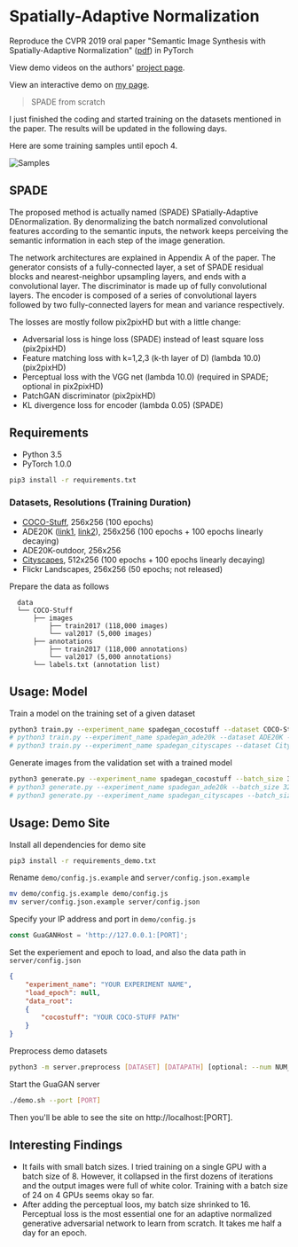 # Spatially-Adaptive Normalization

Reproduce the CVPR 2019 oral paper "Semantic Image Synthesis with Spatially-Adaptive Normalization" ([pdf](https://arxiv.org/pdf/1903.07291.pdf)) in PyTorch

View demo videos on the authors' [project page](https://nvlabs.github.io/SPADE/).

View an interactive demo on [my page](https://elvisyjlin.github.io/SpatiallyAdaptiveNormalization/demo).

> SPADE from scratch

I just finished the coding and started training on the datasets mentioned in the paper. The results will be updated in the following days.

Here are some training samples until epoch 4.

![Samples](https://github.com/elvisyjlin/SpatiallyAdaptiveNormalization/blob/master/pics/samples.gif)


## SPADE

The proposed method is actually named (SPADE) SPatially-Adaptive DEnormalization. By denormalizing the batch normalized convolutional features according to the semantic inputs, the network keeps perceiving the semantic information in each step of the image generation.

The network architectures are explained in Appendix A of the paper. The generator consists of a fully-connected layer, a set of SPADE residual blocks and nearest-neighbor upsampling layers, and ends with a convolutional layer. The discriminator is made up of fully convolutional layers. The encoder is composed of a series of convolutional layers followed by two fully-connected layers for mean and variance respectively.

The losses are mostly follow pix2pixHD but with a little change:
* Adversarial loss is hinge loss (SPADE) instead of least square loss (pix2pixHD)
* Feature matching loss with k=1,2,3 (k-th layer of D) (lambda 10.0) (pix2pixHD)
* Perceptual loss with the VGG net (lambda 10.0) (required in SPADE; optional in pix2pixHD)
* PatchGAN discriminator (pix2pixHD)
* KL divergence loss for encoder (lambda 0.05) (SPADE)


## Requirements

* Python 3.5
* PyTorch 1.0.0

```bash
pip3 install -r requirements.txt
```


### Datasets, Resolutions (Training Duration) 

* [COCO-Stuff](https://github.com/nightrome/cocostuff), 256x256 (100 epochs)
* ADE20K ([link1](http://groups.csail.mit.edu/vision/datasets/ADE20K/), [link2](http://sceneparsing.csail.mit.edu)), 256x256 (100 epochs + 100 epochs linearly decaying)
* ADE20K-outdoor, 256x256
* [Cityscapes](https://www.cityscapes-dataset.com/), 512x256 (100 epochs + 100 epochs linearly decaying)
* Flickr Landscapes, 256x256 (50 epochs; not released)

Prepare the data as follows

```text
  data
  └── COCO-Stuff
      ├── images
          ├── train2017 (118,000 images)
          └── val2017 (5,000 images)
      ├── annotations
          ├── train2017 (118,000 annotations)
          └── val2017 (5,000 annotations)
      └── labels.txt (annotation list)
```


## Usage: Model

Train a model on the training set of a given dataset

```bash
python3 train.py --experiment_name spadegan_cocostuff --dataset COCO-Stuff --epochs 100 --epochs_decay 0 --gpu
# python3 train.py --experiment_name spadegan_ade20k --dataset ADE20K --epochs 100 --epochs_decay 100 --gpu
# python3 train.py --experiment_name spadegan_cityscapes --dataset Cityscapes --epochs 100 --epochs_decay 100 --gpu
```

Generate images from the validation set with a trained model

```bash
python3 generate.py --experiment_name spadegan_cocostuff --batch_size 32 --gpu
# python3 generate.py --experiment_name spadegan_ade20k --batch_size 32 --gpu
# python3 generate.py --experiment_name spadegan_cityscapes --batch_size 32 --gpu
```


## Usage: Demo Site

Install all dependencies for demo site

```bash
pip3 install -r requirements_demo.txt
```

Rename `demo/config.js.example` and `server/config.json.example`

```bash
mv demo/config.js.example demo/config.js
mv server/config.json.example server/config.json
```

Specify your IP address and port in `demo/config.js`

```javascript
const GuaGANHost = 'http://127.0.0.1:[PORT]';
```

Set the experiement and epoch to load, and also the data path in `server/config.json`

```json
{
    "experiment_name": "YOUR EXPERIMENT NAME",
    "load_epoch": null,
    "data_root":
    {
        "cocostuff": "YOUR COCO-STUFF PATH"
    }
}
```

Preprocess demo datasets

```bash
python3 -m server.preprocess [DATASET] [DATAPATH] [optional: --num NUM_IMG]
```

Start the GuaGAN server

```bash
./demo.sh --port [PORT]
```

Then you'll be able to see the site on http://localhost:[PORT].


## Interesting Findings

* It fails with small batch sizes. I tried training on a single GPU with a batch size of 8. However, it collapsed in the first dozens of iterations and the output images were full of white color. Training with a batch size of 24 on 4 GPUs seems okay so far.
* After adding the perceptual loos, my batch size shrinked to 16. Perceptual loss is the most essential one for an adaptive normalized generative adversarial network to learn from scratch. It takes me half a day for an epoch.